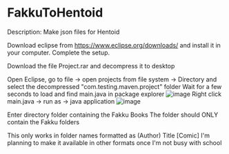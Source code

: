 # FakkuToHentoid
Description: Make json files for Hentoid

Download eclipse from https://www.eclipse.org/downloads/ and install it in your computer. Complete the setup.

Download the file Project.rar and decompress it to desktop

Open Eclipse, go to file -> open projects from file system -> Directory and select the decompressed "com.testing.maven.project" folder
Wait for a few seconds to load and find main.java in package explorer ![image](https://imgur.com/a/WQGr2sm.png)
Right click main.java -> run as -> java application ![image](https://imgur.com/a/WCxxBx5.png)

Enter directory folder containing the Fakku Books 
The folder should ONLY contain the Fakku folders 

This only works in folder names formatted as (Author) Title [Comic]
I'm planning to make it available in other formats once I'm not busy with school 
